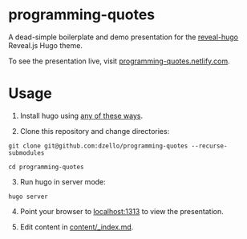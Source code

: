# programming-quotes

A dead-simple boilerplate and demo presentation for the [reveal-hugo](https://dzello.com/reveal-hugo) Reveal.js Hugo theme.

To see the presentation live, visit [programming-quotes.netlify.com](https://programming-quotes.netlify.com).

# Usage

1. Install hugo using [any of these ways](https://gohugo.io/getting-started/installing/).

2. Clone this repository and change directories:

```shell
git clone git@github.com:dzello/programming-quotes --recurse-submodules

cd programming-quotes
```

3. Run hugo in server mode:

```shell
hugo server
```

4. Point your browser to [localhost:1313](http://localhost:1313) to view the presentation.

5. Edit content in [content/_index.md](content/_index.md).
